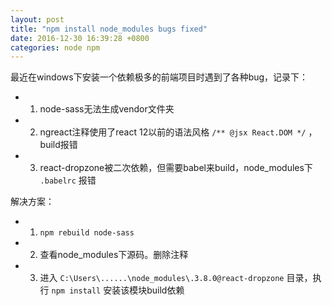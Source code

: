 ```yaml
---
layout: post
title: "npm install node_modules bugs fixed"
date: 2016-12-30 16:39:28 +0800
categories: node npm
---
```


最近在windows下安装一个依赖极多的前端项目时遇到了各种bug，记录下：
* 1. node-sass无法生成vendor文件夹
* 2. ngreact注释使用了react 12以前的语法风格 `/** @jsx React.DOM */` ，build报错
* 3. react-dropzone被二次依赖，但需要babel来build，node_modules下 `.babelrc` 报错

解决方案：
* 1. `npm rebuild node-sass`
* 2. 查看node_modules下源码。删除注释
* 3. 进入 `C:\Users\......\node_modules\.3.8.0@react-dropzone` 目录，执行 `npm install` 安装该模块build依赖
